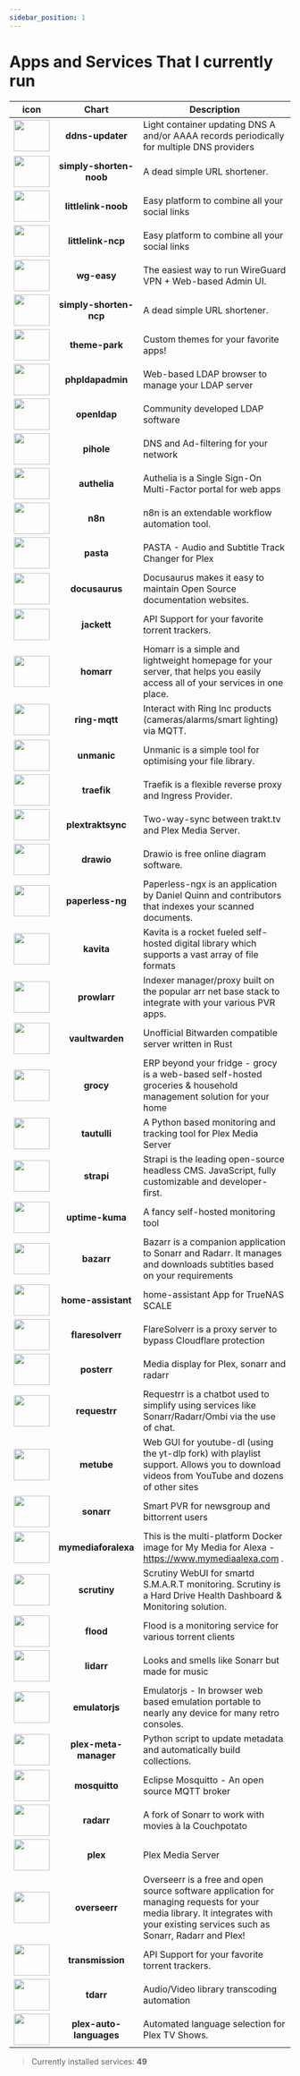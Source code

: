 ```yaml
---
sidebar_position: 1
---
```


# Apps and Services That I currently run

<!---app list.--->

|icon|Chart|Description|
|:-------------:|:-------------:	|---	|
|<img src="https://truecharts.org/img/hotlink-ok/chart-icons/ddns-updater.png" width="64" height="56" />|**ddns-updater**|Light container updating DNS A and/or AAAA records periodically for multiple DNS providers|
|<img src="https://truecharts.org/img/hotlink-ok/chart-icons/simply-shorten.png" width="64" height="56" />|**simply-shorten-noob**|A dead simple URL shortener.|
|<img src="https://truecharts.org/img/hotlink-ok/chart-icons/littlelink.png" width="64" height="56" />|**littlelink-noob**|Easy platform to combine all your social links|
|<img src="https://truecharts.org/img/hotlink-ok/chart-icons/littlelink.png" width="64" height="56" />|**littlelink-ncp**|Easy platform to combine all your social links|
|<img src="https://truecharts.org/img/hotlink-ok/chart-icons/wg-easy.png" width="64" height="56" />|**wg-easy**|The easiest way to run WireGuard VPN + Web-based Admin UI.|
|<img src="https://truecharts.org/img/hotlink-ok/chart-icons/simply-shorten.png" width="64" height="56" />|**simply-shorten-ncp**|A dead simple URL shortener.|
|<img src="https://truecharts.org/img/hotlink-ok/chart-icons/theme-park.png" width="64" height="56" />|**theme-park**|Custom themes for your favorite apps!|
|<img src="https://truecharts.org/img/hotlink-ok/chart-icons/phpldapadmin.png" width="64" height="56" />|**phpldapadmin**|Web-based LDAP browser to manage your LDAP server|
|<img src="https://truecharts.org/img/hotlink-ok/chart-icons/openldap.png" width="64" height="56" />|**openldap**|Community developed LDAP software|
|<img src="https://truecharts.org/img/hotlink-ok/chart-icons/pihole.png" width="64" height="56" />|**pihole**|DNS and Ad-filtering for your network|
|<img src="https://truecharts.org/img/hotlink-ok/chart-icons/authelia.png" width="64" height="56" />|**authelia**|Authelia is a Single Sign-On Multi-Factor portal for web apps|
|<img src="https://truecharts.org/img/hotlink-ok/chart-icons/n8n.png" width="64" height="56" />|**n8n**|n8n is an extendable workflow automation tool.|
|<img src="https://truecharts.org/img/hotlink-ok/chart-icons/pasta.png" width="64" height="56" />|**pasta**|PASTA - Audio and Subtitle Track Changer for Plex|
|<img src="https://truecharts.org/img/hotlink-ok/chart-icons/docusaurus.png" width="64" height="56" />|**docusaurus**|Docusaurus makes it easy to maintain Open Source documentation websites.|
|<img src="https://truecharts.org/img/hotlink-ok/chart-icons/jackett.png" width="64" height="56" />|**jackett**|API Support for your favorite torrent trackers.|
|<img src="https://truecharts.org/img/hotlink-ok/chart-icons/homarr.png" width="64" height="56" />|**homarr**|Homarr is a simple and lightweight homepage for your server, that helps you easily access all of your services in one place.|
|<img src="https://truecharts.org/img/hotlink-ok/chart-icons/ring-mqtt.png" width="64" height="56" />|**ring-mqtt**|Interact with Ring Inc products (cameras/alarms/smart lighting) via MQTT.|
|<img src="https://truecharts.org/img/hotlink-ok/chart-icons/unmanic.png" width="64" height="56" />|**unmanic**|Unmanic is a simple tool for optimising your file library.|
|<img src="https://truecharts.org/img/hotlink-ok/chart-icons/traefik.png" width="64" height="56" />|**traefik**|Traefik is a flexible reverse proxy and Ingress Provider.|
|<img src="https://truecharts.org/img/hotlink-ok/chart-icons/plextraktsync.png" width="64" height="56" />|**plextraktsync**|Two-way-sync between trakt.tv and Plex Media Server.|
|<img src="https://truecharts.org/img/hotlink-ok/chart-icons/drawio.png" width="64" height="56" />|**drawio**|Drawio is free online diagram software.|
|<img src="https://truecharts.org/img/hotlink-ok/chart-icons/paperless-ng.png" width="64" height="56" />|**paperless-ng**|Paperless-ngx is an application by Daniel Quinn and contributors that indexes your scanned documents.|
|<img src="https://truecharts.org/img/hotlink-ok/chart-icons/kavita.png" width="64" height="56" />|**kavita**|Kavita is a rocket fueled self-hosted digital library which supports a vast array of file formats|
|<img src="https://truecharts.org/img/hotlink-ok/chart-icons/prowlarr.png" width="64" height="56" />|**prowlarr**|Indexer manager/proxy built on the popular arr net base stack to integrate with your various PVR apps.|
|<img src="https://truecharts.org/img/hotlink-ok/chart-icons/vaultwarden.png" width="64" height="56" />|**vaultwarden**|Unofficial Bitwarden compatible server written in Rust|
|<img src="https://truecharts.org/img/hotlink-ok/chart-icons/grocy.png" width="64" height="56" />|**grocy**|ERP beyond your fridge - grocy is a web-based self-hosted groceries & household management solution for your home|
|<img src="https://truecharts.org/img/hotlink-ok/chart-icons/tautulli.png" width="64" height="56" />|**tautulli**|A Python based monitoring and tracking tool for Plex Media Server|
|<img src="https://truecharts.org/img/hotlink-ok/chart-icons/strapi.png" width="64" height="56" />|**strapi**|Strapi is the leading open-source headless CMS. JavaScript, fully customizable and developer-first.|
|<img src="https://truecharts.org/img/hotlink-ok/chart-icons/uptime-kuma.png" width="64" height="56" />|**uptime-kuma**|A fancy self-hosted monitoring tool|
|<img src="https://truecharts.org/img/hotlink-ok/chart-icons/bazarr.png" width="64" height="56" />|**bazarr**|Bazarr is a companion application to Sonarr and Radarr. It manages and downloads subtitles based on your requirements|
|<img src="https://truecharts.org/img/hotlink-ok/chart-icons/home-assistant.png" width="64" height="56" />|**home-assistant**|home-assistant App for TrueNAS SCALE|
|<img src="https://truecharts.org/img/hotlink-ok/chart-icons/flaresolverr.png" width="64" height="56" />|**flaresolverr**|FlareSolverr is a proxy server to bypass Cloudflare protection|
|<img src="https://truecharts.org/img/hotlink-ok/chart-icons/posterr.png" width="64" height="56" />|**posterr**|Media display for Plex, sonarr and radarr|
|<img src="https://truecharts.org/img/hotlink-ok/chart-icons/requestrr.png" width="64" height="56" />|**requestrr**|Requestrr is a chatbot used to simplify using services like Sonarr/Radarr/Ombi via the use of chat.|
|<img src="https://truecharts.org/img/hotlink-ok/chart-icons/metube.png" width="64" height="56" />|**metube**|Web GUI for youtube-dl (using the yt-dlp fork) with playlist support. Allows you to download videos from YouTube and dozens of other sites|
|<img src="https://truecharts.org/img/hotlink-ok/chart-icons/sonarr.png" width="64" height="56" />|**sonarr**|Smart PVR for newsgroup and bittorrent users|
|<img src="https://truecharts.org/img/hotlink-ok/chart-icons/mymediaforalexa.png" width="64" height="56" />|**mymediaforalexa**|This is the multi-platform Docker image for My Media for Alexa - https://www.mymediaalexa.com .|
|<img src="https://truecharts.org/img/hotlink-ok/chart-icons/scrutiny.png" width="64" height="56" />|**scrutiny**|Scrutiny WebUI for smartd S.M.A.R.T monitoring. Scrutiny is a Hard Drive Health Dashboard & Monitoring solution.|
|<img src="https://truecharts.org/img/hotlink-ok/chart-icons/flood.png" width="64" height="56" />|**flood**|Flood is a monitoring service for various torrent clients|
|<img src="https://truecharts.org/img/hotlink-ok/chart-icons/lidarr.png" width="64" height="56" />|**lidarr**|Looks and smells like Sonarr but made for music|
|<img src="https://truecharts.org/img/hotlink-ok/chart-icons/emulatorjs.png" width="64" height="56" />|**emulatorjs**|Emulatorjs - In browser web based emulation portable to nearly any device for many retro consoles.|
|<img src="https://truecharts.org/img/hotlink-ok/chart-icons/plex-meta-manager.png" width="64" height="56" />|**plex-meta-manager**|Python script to update metadata and automatically build collections.|
|<img src="https://truecharts.org/img/hotlink-ok/chart-icons/mosquitto.png" width="64" height="56" />|**mosquitto**|Eclipse Mosquitto - An open source MQTT broker|
|<img src="https://truecharts.org/img/hotlink-ok/chart-icons/radarr.png" width="64" height="56" />|**radarr**|A fork of Sonarr to work with movies à la Couchpotato|
|<img src="https://truecharts.org/img/hotlink-ok/chart-icons/plex.png" width="64" height="56" />|**plex**|Plex Media Server|
|<img src="https://truecharts.org/img/hotlink-ok/chart-icons/overseerr.png" width="64" height="56" />|**overseerr**|Overseerr is a free and open source software application for managing requests for your media library. It integrates with your existing services such as Sonarr, Radarr and Plex!|
|<img src="https://truecharts.org/img/hotlink-ok/chart-icons/transmission.png" width="64" height="56" />|**transmission**|API Support for your favorite torrent trackers.|
|<img src="https://truecharts.org/img/hotlink-ok/chart-icons/tdarr.png" width="64" height="56" />|**tdarr**|Audio/Video library transcoding automation|
|<img src="https://truecharts.org/img/hotlink-ok/chart-icons/plex-auto-languages.png" width="64" height="56" />|**plex-auto-languages**|Automated language selection for Plex TV Shows.|
> Currently installed services: **49**

<!---app list.--->